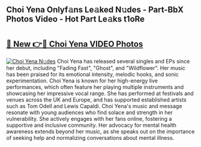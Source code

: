 ## Choi Yena Onlyf𝚊ns Le𝚊ked N𝚞des - Part-BbX Photos Video - Hot Part Le𝚊ks t1oRe

# <h2><a href="http://ab67335.deff.icu/?id=Choi+Yena">🔗 New 👉🔴 Choi Yena VIDEO Photos</a></h2>

[![Choi Yena N𝚞des](https://i.imgur.com/rIISA9y.gif)](http://ab67335.deff.icu/?id=Choi+Yena)
Choi Yena has released several singles and EPs since her debut, including "Fading Fast", "Ghost", and "Wildflower". Her music has been praised for its emotional intensity, melodic hooks, and sonic experimentation. Choi Yena is known for her high-energy live performances, which often feature her playing multiple instruments and showcasing her impressive vocal range. She has performed at festivals and venues across the UK and Europe, and has supported established artists such as Tom Odell and Lewis Capaldi. Choi Yena's music and message resonate with young audiences who find solace and strength in her vulnerability. She actively engages with her fans online, fostering a supportive and inclusive community. Her advocacy for mental health awareness extends beyond her music, as she speaks out on the importance of seeking help and normalizing conversations about mental illness.
